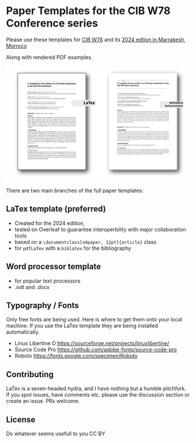 # Paper Templates for the CIB W78 Conference series

Please use these templates for [CIB W78](https://www.cibw78.org/) and its [2024 edtion in Marrakesh, Morroco](https://cibw78-conference.org/)

Along with rendered PDF examples.

![PDF Renderings of the templates](img/cib_w78_template_renderings.png)


There are two main branches of the full paper templates:
## LaTex template (preferred)
- Created for the 2024 edition, 
- tested on Overleaf to guarantee interoperbility with major collaboration tools
- based on a `\documentclass[a4paper, 12pt]{article}` class
- for `pdfLaTex` with a `biblatex` for the bibliography



## Word processor template
- for popular text processors
- .odt and .docx

## Typography / Fonts
Only free fonts are being used. Here is where to get them onto your local machine. If you use the LaTex template they are being installed automatically.
- Linux Libertine O https://sourceforge.net/projects/linuxlibertine/
- Source Code Pro https://github.com/adobe-fonts/source-code-pro
- Roboto https://fonts.google.com/specimen/Roboto

## Contributing
LaTex is a seven-headed hydra, and I have nothing but a humble pitchfork. If you spot issues, have comments etc. please use the discussion section or create an issue. PRs welcome.  

## License
Do whatever seems usefull to you CC BY
